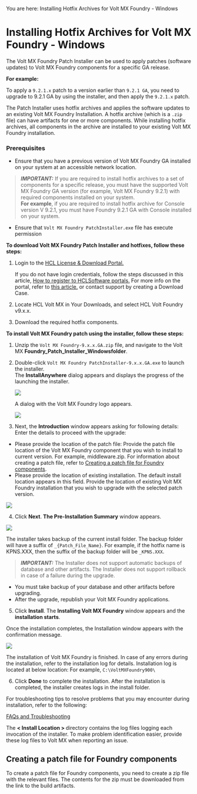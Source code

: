                          

You are here: Installing Hotfix Archives for Volt MX Foundry - Windows

Installing Hotfix Archives for Volt MX Foundry - Windows
=======================================================


The Volt MX Foundry Patch Installer can be used to apply patches (software updates) to Volt MX Foundry components for a specific GA release.

<b>For example:</b>

To apply a `9.2.1.x` patch to a version earlier than `9.2.1 GA`, you need to upgrade to  9.2.1 GA  by using the installer, and then apply the `9.2.1.x` patch.

The Patch Installer uses hotfix archives and applies the software updates to an existing Volt MX Foundry Installation. A hotfix archive (which is a `.zip` file) can have artifacts for one or more components. While installing hotfix archives, all components in the archive are installed to your existing Volt MX Foundry installation.

### Prerequisites

* Ensure that you have a previous version of Volt MX Foundry GA installed on your system at an accessible network location.

> **_IMPORTANT:_** If you are required to install hotfix archives to a set of components for a specific release, you must have the supported Volt MX Foundry GA version (for example, Volt MX Foundry 9.2.1) with required components installed on your system.<br>
<b>For example</b>, if you are required to install hotfix archive for Console version V 9.2.1, you must have Foundry 9.2.1 GA with Console installed on your system.</br>


* Ensure that  `Volt MX Foundry PatchInstaller.exe`  file has execute permission


<b>To download Volt MX Foundry Patch Installer and hotfixes, follow these steps:</b>

1. Login to the <a href="https://hclsoftware.flexnetoperations.com/flexnet/operationsportal/logon.do" target="_blank">HCL License & Download Portal.</a>

      If you do not have login credentials, follow the steps discussed in this article, <a href="https://support.hcltechsw.com/csm?id=kb_article&sysparm_article=KB0069114" target="_blank">How to register to HCLSoftware portals.</a> For more info on the portal, refer to <a href="https://support.hcltechsw.com/csm?id=kb_article&sysparm_article=KB0073344" target="_blank">this article.</a> or contact support by creating a Download Case.

2. Locate HCL Volt MX in Your Downloads, and select HCL Volt Foundry
   v9.x.x.

3. Download the required hotfix components.


<b>To install Volt MX Foundry patch using the installer, follow these steps:</b>

1. Unzip the `Volt MX Foundry-9.x.x.GA.zip` file, and navigate to
   the Volt MX <b>Foundry_Patch_Installer_Windowsfolder</b>.

2. Double-click `Volt MX Foundry PatchInstaller-9.x.x.GA.exe` to
   launch the installer.<br>
   The <b>InstallAnywhere</b> dialog appears and displays the progress of the launching the installer.


      ![](Resources/Images/voltmx_Foundry_Patch_Installer.png)  


      A dialog with the Volt MX Foundry logo appears.


      ![](Resources/Images/voltmx-logo.png)  



<ol start="3">
  <li>Next, the <b>Introduction</b> window appears asking for following
   details: Enter the details to proceed with the upgrade:</li>
</ol>

   *    Please provide the location of the patch file: Provide the
        patch file location of the Volt MX Foundry component that you wish to install to current version. For example, middleware.zip.
        For information about creating a patch file, refer to [Creating a patch file for Foundry components](#creating-a-patch-file-for-foundry-components).
   *    Please provide the location of existing installation. The
        default install location appears in this field.
        Provide the location of existing Volt MX Foundry installation that you wish to upgrade with the selected patch version.


   ![](Resources/Images/voltmx_introduction.png)  



<ol start="4">
  <li>Click <b>Next</b>. <b>The Pre-Installation Summary</b> window appears.</li>
</ol>


   ![](Resources/Images/voltmx_preinstalled_summary.png) 


   The installer takes backup of the current install folder. The backup folder will have a suffix of `_{Patch_File_Name}`. For example, if the hotfix name is KPNS.XXX, then the suffix of the backup folder will be `_KPNS.XXX`.

   > **_IMPORTANT:_** The Installer does not support automatic backups of database and other artifacts. The Installer does not support rollback in case of a failure during the upgrade.<br>
   -  You must take backup of your database and other artifacts
      before upgrading.<br>
   -  After the upgrade, republish your Volt MX Foundry
      applications.</br>

<ol start="5">
  <li>Click <b>Install</b>. The <b>Installing Volt MX Foundry</b> window appears and the <b>installation starts</b>.</li>
</ol>

   Once the installation completes, the Installation window appears with the confirmation message.


![](Resources/Images/voltmx_introduction1.png) 


   The installation of Volt MX Foundry is finished. In case of any errors during the installation, refer to the installation log for details. Installation log is located at below location: For example, `C:\VoltMXFoundry900\`

<ol start="6">
<li>Click <b>Done</b> to complete the installation. After the installation
   is completed, the installer creates logs in the install folder.</li>
</ol>

   For troubleshooting tips to resolve problems that you may encounter during installation, refer to the following:

   [FAQs and Troubleshooting](https://opensource.hcltechsw.com/volt-mx-docs/95/docs/documentation/Foundry/voltmx_foundry_windows_install_guide/Content/Troubleshooting.html)


   The <b> < Install Location > </b> directory contains the log files logging each invocation of the installer. To make problem identification easier, provide these log files to Volt MX when reporting an issue.

## Creating a patch file for Foundry components

To create a patch file for Foundry components, you need to create a zip file with the relevant files. The contents for the zip must be downloaded from the link to the build artifacts.

  